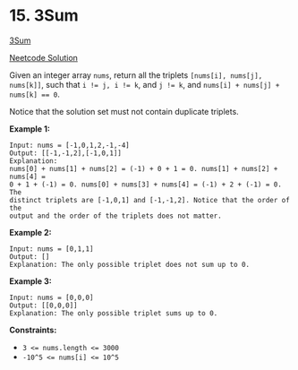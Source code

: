 # 15. 3Sum

[3Sum](https://leetcode.com/problems/3sum/description/)

[Neetcode Solution](https://www.youtube.com/watch?v=jzZsG8n2R9A&pp=ygUSbmVldGNvZGUgdGhyZWUgc3Vt)

Given an integer array `nums`, return all the triplets
`[nums[i], nums[j], nums[k]]`, such that `i != j, i != k`, and `j != k`, and
`nums[i] + nums[j] + nums[k] == 0`.

Notice that the solution set must not contain duplicate triplets.

**Example 1:**

```
Input: nums = [-1,0,1,2,-1,-4]
Output: [[-1,-1,2],[-1,0,1]]
Explanation:
nums[0] + nums[1] + nums[2] = (-1) + 0 + 1 = 0. nums[1] + nums[2] + nums[4] =
0 + 1 + (-1) = 0. nums[0] + nums[3] + nums[4] = (-1) + 2 + (-1) = 0. The
distinct triplets are [-1,0,1] and [-1,-1,2]. Notice that the order of the
output and the order of the triplets does not matter.
```

**Example 2:**

```
Input: nums = [0,1,1]
Output: []
Explanation: The only possible triplet does not sum up to 0.
```

**Example 3:**

```
Input: nums = [0,0,0]
Output: [[0,0,0]]
Explanation: The only possible triplet sums up to 0.
```

**Constraints:**

- `3 <= nums.length <= 3000`
- `-10^5 <= nums[i] <= 10^5`
